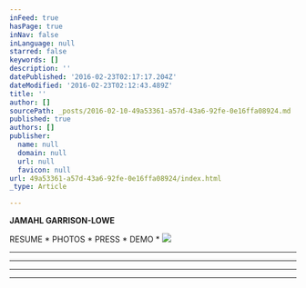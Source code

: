 ```yaml
---
inFeed: true
hasPage: true
inNav: false
inLanguage: null
starred: false
keywords: []
description: ''
datePublished: '2016-02-23T02:17:17.204Z'
dateModified: '2016-02-23T02:12:43.489Z'
title: ''
author: []
sourcePath: _posts/2016-02-10-49a53361-a57d-43a6-92fe-0e16ffa08924.md
published: true
authors: []
publisher:
  name: null
  domain: null
  url: null
  favicon: null
url: 49a53361-a57d-43a6-92fe-0e16ffa08924/index.html
_type: Article

---
```

**JAMAHL GARRISON-LOWE**

RESUME     \*      PHOTOS      \*      PRESS      \*      DEMO      \*           ![](https://the-grid-user-content.s3-us-west-2.amazonaws.com/ebfdea4b-e399-4f13-868d-a2e1b112852d.jpg)

****

****

****

****